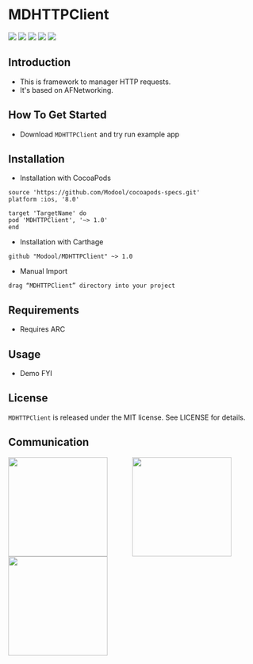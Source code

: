 # MDHTTPClient

[![](https://img.shields.io/travis/rust-lang/rust.svg?style=flat)](https://github.com/Modool)
[![](https://img.shields.io/badge/language-Object--C-1eafeb.svg?style=flat)](https://developer.apple.com/Objective-C)
[![](https://img.shields.io/badge/license-MIT-353535.svg?style=flat)](https://developer.apple.com/iphone/index.action)
[![](https://img.shields.io/badge/platform-iOS-lightgrey.svg?style=flat)](https://github.com/Modool)
[![](https://img.shields.io/badge/QQ群-662988771-red.svg)](http://wpa.qq.com/msgrd?v=3&uin=662988771&site=qq&menu=yes)

## Introduction

- This is framework to manager HTTP requests. 
- It's based on AFNetworking.

## How To Get Started

* Download `MDHTTPClient` and try run example app

## Installation


* Installation with CocoaPods

```
source 'https://github.com/Modool/cocoapods-specs.git'
platform :ios, '8.0'

target 'TargetName' do
pod 'MDHTTPClient', '~> 1.0'
end
```

* Installation with Carthage

```
github "Modool/MDHTTPClient" ~> 1.0
```

* Manual Import

```
drag “MDHTTPClient” directory into your project

```

## Requirements
- Requires ARC

## Usage

* Demo FYI 

## License
`MDHTTPClient` is released under the MIT license. See LICENSE for details.

## Communication

<img src="./images/qq_1000.png" width=200><img style="margin:0px 50px 0px 50px" src="./images/wechat_1000.png" width=200><img src="./images/github_1000.png" width=200>
